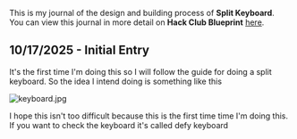 <!--
  ===================    !!READ THIS NOTICE!!   ====================
  DO NOT edit this file manually. Your changes WILL BE OVERWRITTEN!
  This journal is auto generated and updated by Hack Club Blueprint.
  To edit this file, please edit your journal entries on Blueprint.
  ==================================================================
-->

This is my journal of the design and building process of **Split Keyboard**.  
You can view this journal in more detail on **Hack Club Blueprint** [here](https://blueprint.hackclub.com/projects/577).


## 10/17/2025 - Initial Entry  

It's the first time I'm doing this so I will follow the guide for doing a split keyboard. So the idea I intend doing is something like this 


![keyboard.jpg](https://blueprint.hackclub.com/user-attachments/blobs/proxy/eyJfcmFpbHMiOnsiZGF0YSI6MjcxMywicHVyIjoiYmxvYl9pZCJ9fQ==--c4f3dbab497fc1847c52944d51e6be8475618cce/keyboard.jpg)


I hope this isn't too difficult because this is the first time time I'm doing this. If you want to check the keyboard it's called defy keyboard  

